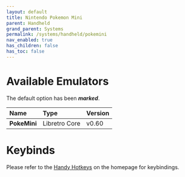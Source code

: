 ```yaml
---
layout: default
title: Nintendo Pokemon Mini
parent: Handheld
grand_parent: Systems
permalink: /systems/handheld/pokemini
nav_enabled: true
has_children: false
has_toc: false
---
```


# Available Emulators

The default option has been ***marked***.

| Name               | Type             | Version           |
|:-------------------|:-----------------|:------------------|
| **PokeMini**       | Libretro Core    | v0.60             |


# Keybinds 

Please refer to the [Handy Hotkeys](/#handy-hotkeys) on the homepage for keybindings.